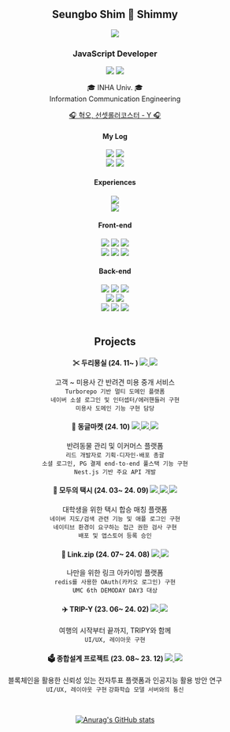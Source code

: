 <div align=center>
<h2>Seungbo Shim 🫠 Shimmy </h2>
<img src="https://github.com/seungboshim/seungboshim/assets/112371013/10cfd83e-7517-4c8a-a991-4c940ffc2cb5" />

<h3>JavaScript Developer</h3>
<p> <img src="https://img.shields.io/badge/JavaScript-F7DF1E?style=flat-square&logo=JavaScript&logoColor=white"/>
<img src="https://img.shields.io/badge/TypeScript-3178C6?style=flat-square&logo=TypeScript&logoColor=white"/> </p>

<p> 🎓 INHA Univ. 🎓 </br>
Information Communication Engineering </br> </p>

<a href="https://www.youtube.com/watch?v=rt7M0hbLg48">🎧 혁오, 선셋롤러코스터 - Y 🎧</a></br>

#### My Log
<a href="https://velog.io/@seungboshim"> <img src="https://img.shields.io/badge/Velog-20C997?style=flat-square&logo=Velog&logoColor=white"/></a>
<a href="https://noon-iodine-e0d.notion.site/Seungbo-Shim-090b4d1bbd95431e842ac56c3e545589?pvs=4"><img src="https://img.shields.io/badge/Portfolio-000000?style=flat-square&logo=notion&logoColor=white"/></a></br>
<a href="https://www.instagram.com/sngbong__/"> <img src="https://img.shields.io/badge/sngbong____-FF0069?style=flat-square&logo=instagram&logoColor=white"/></a>
<a href="https://www.instagram.com/narock.dorock/"> <img src="https://img.shields.io/badge/나락도락-FF7A00?style=flat-square&logo=instagram&logoColor=white"/></a>

#### Experiences
<img src="https://img.shields.io/badge/LG U+ Ureca-1기-D60078?style=flat-square&logo=LG&logoColor=white"/></br>
<img src="https://img.shields.io/badge/Univ. Makeus Challenge-3~6기-00C300?style=flat-square&logo=UMC&logoColor=white"/>

#### Front-end
<img src="https://img.shields.io/badge/React-087EA4?style=flat-square&logo=React&logoColor=white"/>
<img src="https://img.shields.io/badge/Next.js-000000?style=flat-square&logo=Next.js&logoColor=white"/>
<img src="https://img.shields.io/badge/React-native-61DAFB?style=flat-square&logo=React&logoColor=white"/> </br>
<img src="https://img.shields.io/badge/Tanstack-query-FF4154?style=flat-square&logo=reactquery&logoColor=white"/>
<img src="https://img.shields.io/badge/Recoil-3578E5?style=flat-square&logo=recoil&logoColor=white"/>
<img src="https://img.shields.io/badge/StoryBook-FF4785?style=flat-square&logo=storybook&logoColor=white"/> 

#### Back-end
<img src="https://img.shields.io/badge/Express-000000?style=flat-square&logo=express&logoColor=white"/>
<img src="https://img.shields.io/badge/NestJS-E0234E?style=flat-square&logo=nestjs&logoColor=white"/>
<img src="https://img.shields.io/badge/TypeORM-FE0803?style=flat-square&logo=typeorm&logoColor=white"/> </br>
<img src="https://img.shields.io/badge/Spring-6DB33F?style=flat-square&logo=spring&logoColor=white"/>
<img src="https://img.shields.io/badge/Spring Boot-6DB33F?style=flat-square&logo=springboot&logoColor=white"/> </br>
<img src="https://img.shields.io/badge/MySQL-4479A1?style=flat-square&logo=MySQL&logoColor=white"/> 
<img src="https://img.shields.io/badge/redis-FF4438?style=flat-square&logo=redis&logoColor=white"/>
<img src="https://img.shields.io/badge/ElastiCache-C925D1?style=flat-square&logo=amazonelasticache&logoColor=white"/>

</br>
</br>

## Projects

#### ✂ 두리묭실 (24. 11~ ) <a href="https://github.com/Duri-Salon/Duri-FE"><img src="https://img.shields.io/badge/TS-3178C6?style=flat"/> <img src="https://img.shields.io/badge/React-087EA4?style=flat"/></a>
고객 ~ 미용사 간 반려견 미용 중개 서비스 </br>
``Turborepo 기반 멀티 도메인 플랫폼``<br>
``네이버 소셜 로그인 및 인터셉터/에러핸들러 구현``<br>
``미용사 도메인 기능 구현 담당``

#### 🐶 동글마켓 (24. 10) <a href="https://github.com/Dongle-market"><img src="https://img.shields.io/badge/TS-3178C6?style=flat"/> <img src="https://img.shields.io/badge/NestJS-E0234E?style=flat"/> <img src="https://img.shields.io/badge/NEXT-000000?style=flat"/></a>
반려동물 관리 및 이커머스 플랫폼 </br>
``리드 개발자로 기획·디자인·배포 총괄``<br>
``소셜 로그인, PG 결제 end-to-end 풀스택 기능 구현``<br>
``Nest.js 기반 주요 API 개발``

#### 🚕 모두의 택시 (24. 03~ 24. 09) <a href="https://github.com/modu-taxi/ios"> <img src="https://img.shields.io/badge/TS-3178C6?style=flat"/> <img src="https://img.shields.io/badge/RN-61DAFB?style=flat"/> <img src="https://img.shields.io/badge/iOS-000000?style=flat"/></a> 
대학생을 위한 택시 합승 매칭 플랫폼 </br>
``네이버 지도/검색 관련 기능 및 애플 로그인 구현``<br>
``네이티브 환경이 요구하는 접근 권한 검사 구현``<br>
``배포 및 앱스토어 등록 승인``

#### 🔗 Link.zip (24. 07~ 24. 08) <a href="https://github.com/Link-zip/Link-zip-BE"> <img src="https://img.shields.io/badge/JS-F7DF1E?style=flat"/> <img src="https://img.shields.io/badge/express-000000?style=flat"/> </a>
나만을 위한 링크 아카이빙 플랫폼 </br>
``redis를 사용한 OAuth(카카오 로그인) 구현``<br>
``UMC 6th DEMODAY DAY3 대상``

#### ✈️ TRIP-Y (23. 06~ 24. 02) <a href="https://github.com/UMC-TRIPY/web-front"> <img src="https://img.shields.io/badge/TS-3178C6?style=flat"/> <img src="https://img.shields.io/badge/NEXT-000000?style=flat"/></a>
여행의 시작부터 끝까지, TRIPY와 함께 </br>
``UI/UX, 레이아웃 구현``

#### 🗳️ 종합설계 프로젝트 (23. 08~ 23. 12) <a href="https://github.com/Inha-ICE-Capstone/capstone-design-FE"> <img src="https://img.shields.io/badge/TS-3178C6?style=flat"/> <img src="https://img.shields.io/badge/NEXT-000000?style=flat"/></a>
블록체인을 활용한 신뢰성 있는 전자투표 플랫폼과 인공지능 활용 방안 연구 </br>
``UI/UX, 레이아웃 구현``
``강화학습 모델 서버와의 통신``

</br>

[![Anurag's GitHub stats](https://github-readme-stats.vercel.app/api?username=seungboshim&theme=shadow_red&count_private=true&show_icons=true)](https://github.com/seungboshim/github-readme-stats) 
</div>
